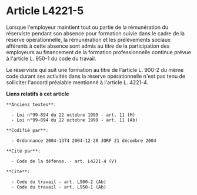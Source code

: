 # Article L4221-5

Lorsque l'employeur maintient tout ou partie de la rémunération du réserviste pendant son absence pour formation suivie dans
le cadre de la réserve opérationnelle, la rémunération et les prélèvements sociaux afférents à cette absence sont admis au
titre de la participation des employeurs au financement de la formation professionnelle continue prévue à l'article L. 950-1
du code du travail. 

Le réserviste qui suit une formation au titre de l'article L. 900-2 du même code durant ses activités dans la réserve
opérationnelle n'est pas tenu de solliciter l'accord préalable mentionné à l'article L. 4221-4.

**Liens relatifs à cet article**

	**Anciens textes**:

	  - Loi n°99-894 du 22 octobre 1999 - art. 11 (M)
	  - Loi n°99-894 du 22 octobre 1999 - art. 11 (Ab)

	**Codifié par**:

	  - Ordonnance 2004-1374 2004-12-20 JORF 21 décembre 2004

	**Cité par**:

	  - Code de la défense. - art. L4221-4 (V)

	**Cite**:

	  - Code du travail - art. L900-2 (Ab)
	  - Code du travail - art. L950-1 (Ab)
